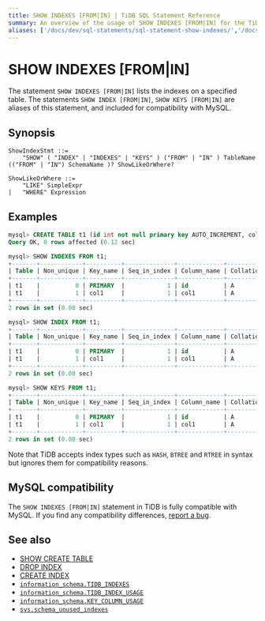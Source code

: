```yaml
---
title: SHOW INDEXES [FROM|IN] | TiDB SQL Statement Reference
summary: An overview of the usage of SHOW INDEXES [FROM|IN] for the TiDB database.
aliases: ['/docs/dev/sql-statements/sql-statement-show-indexes/','/docs/dev/reference/sql/statements/show-indexes/', '/tidb/dev/sql-statement-show-index/', '/tidb/dev/sql-statement-show-keys/']
---
```


# SHOW INDEXES [FROM|IN]

The statement `SHOW INDEXES [FROM|IN]` lists the indexes on a specified table. The statements `SHOW INDEX [FROM|IN]`, `SHOW KEYS [FROM|IN]` are aliases of this statement, and included for compatibility with MySQL.

## Synopsis

```ebnf+diagram
ShowIndexStmt ::=
    "SHOW" ( "INDEX" | "INDEXES" | "KEYS" ) ("FROM" | "IN" ) TableName (("FROM" | "IN") SchemaName )? ShowLikeOrWhere?

ShowLikeOrWhere ::=
    "LIKE" SimpleExpr
|   "WHERE" Expression
```

## Examples

```sql
mysql> CREATE TABLE t1 (id int not null primary key AUTO_INCREMENT, col1 INT, INDEX(col1));
Query OK, 0 rows affected (0.12 sec)

mysql> SHOW INDEXES FROM t1;
+-------+------------+----------+--------------+-------------+-----------+-------------+----------+--------+------+------------+---------+---------------+---------+------------+
| Table | Non_unique | Key_name | Seq_in_index | Column_name | Collation | Cardinality | Sub_part | Packed | Null | Index_type | Comment | Index_comment | Visible | Expression |
+-------+------------+----------+--------------+-------------+-----------+-------------+----------+--------+------+------------+---------+---------------+---------+------------+
| t1    |          0 | PRIMARY  |            1 | id          | A         |           0 |     NULL | NULL   |      | BTREE      |         |               | YES     | NULL       |
| t1    |          1 | col1     |            1 | col1        | A         |           0 |     NULL | NULL   | YES  | BTREE      |         |               | YES     | NULL       |
+-------+------------+----------+--------------+-------------+-----------+-------------+----------+--------+------+------------+---------+---------------+---------+------------+
2 rows in set (0.00 sec)

mysql> SHOW INDEX FROM t1;
+-------+------------+----------+--------------+-------------+-----------+-------------+----------+--------+------+------------+---------+---------------+---------+------------+
| Table | Non_unique | Key_name | Seq_in_index | Column_name | Collation | Cardinality | Sub_part | Packed | Null | Index_type | Comment | Index_comment | Visible | Expression |
+-------+------------+----------+--------------+-------------+-----------+-------------+----------+--------+------+------------+---------+---------------+---------+------------+
| t1    |          0 | PRIMARY  |            1 | id          | A         |           0 |     NULL | NULL   |      | BTREE      |         |               | YES     | NULL       |
| t1    |          1 | col1     |            1 | col1        | A         |           0 |     NULL | NULL   | YES  | BTREE      |         |               | YES     | NULL       |
+-------+------------+----------+--------------+-------------+-----------+-------------+----------+--------+------+------------+---------+---------------+---------+------------+
2 rows in set (0.00 sec)

mysql> SHOW KEYS FROM t1;
+-------+------------+----------+--------------+-------------+-----------+-------------+----------+--------+------+------------+---------+---------------+---------+------------+
| Table | Non_unique | Key_name | Seq_in_index | Column_name | Collation | Cardinality | Sub_part | Packed | Null | Index_type | Comment | Index_comment | Visible | Expression |
+-------+------------+----------+--------------+-------------+-----------+-------------+----------+--------+------+------------+---------+---------------+---------+------------+
| t1    |          0 | PRIMARY  |            1 | id          | A         |           0 |     NULL | NULL   |      | BTREE      |         |               | YES     | NULL       |
| t1    |          1 | col1     |            1 | col1        | A         |           0 |     NULL | NULL   | YES  | BTREE      |         |               | YES     | NULL       |
+-------+------------+----------+--------------+-------------+-----------+-------------+----------+--------+------+------------+---------+---------------+---------+------------+
2 rows in set (0.00 sec)
```

Note that TiDB accepts index types such as `HASH`, `BTREE` and `RTREE` in syntax but ignores them for compatibility reasons.

## MySQL compatibility

The `SHOW INDEXES [FROM|IN]` statement in TiDB is fully compatible with MySQL. If you find any compatibility differences, [report a bug](https://docs.pingcap.com/tidb/stable/support).

## See also

* [SHOW CREATE TABLE](/sql-statements/sql-statement-show-create-table.md)
* [DROP INDEX](/sql-statements/sql-statement-drop-index.md)
* [CREATE INDEX](/sql-statements/sql-statement-create-index.md)
* [`information_schema.TIDB_INDEXES`](/information-schema/information-schema-tidb-indexes.md)
* [`information_schema.TIDB_INDEX_USAGE`](/information-schema/information-schema-tidb-index-usage.md)
* [`information_schema.KEY_COLUMN_USAGE`](/information-schema/information-schema-key-column-usage.md)
* [`sys.schema_unused_indexes`](/sys-schema/sys-schema-unused-indexes.md)
